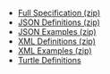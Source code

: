 <!-- downloads.md {% comment %}
*****************************************************************************************
*                            WARNING: DO NOT EDIT THIS FILE                             *
*                                                                                       *
* This file is generated by SUSHI. Any edits you make to this file will be overwritten. *
*                                                                                       *
* To change the contents of this file, edit the original source file at:                *
* ig-data/input/pagecontent/9_downloads.md                                              *
*****************************************************************************************
{% endcomment %} -->
<div xmlns="http://www.w3.org/1999/xhtml" xmlns:xsi="http://www.w3.org/2001/XMLSchema-instance" xsi:schemaLocation="http://hl7.org/fhir ../../input-cache/schemas-r5/fhir-single.xsd">

* [Full Specification (zip)](full-ig.zip)
* [JSON Definitions (zip)](definitions.json.zip)
* [JSON Examples (zip)](examples.json.zip)
* [XML Definitions (zip)](definitions.xml.zip)
* [XML Examples (zip)](examples.ttl.zip)
* [Turtle Definitions](definitions.ttl.zip)
    
</div>